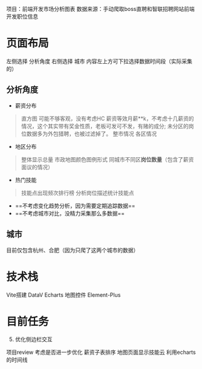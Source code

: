 项目：前端开发市场分析图表
数据来源：手动爬取boss直聘和智联招聘网站前端开发职位信息

# 页面布局
左侧选择 分析角度
右侧选择 城市
内容左上方可下拉选择数据时间段（实际采集的）

## 分析角度
* 薪资分布 
> 直方图 可能不够客观，没有考虑HC
> 薪资等效月薪**k，不考虑十几薪资的情况，这个其实带有奖金性质，老板可发可不发，有赌的成分; 未分区的岗位数据多为外包猎聘，也被过滤掉了。
> 整市情况 各区情况
* 地区分布 
> 整体显示总量 市政地图颜色图例形式 
> 同城市不同区**岗位数量**（包含了薪资面议的情况）
* 热门技能
> 技能点出现频次排行榜
> 分析岗位描述统计技能点

* ==不考虑变化趋势分析，因为需要定期追踪数据==
* ==不考虑城市对比，没精力采集那么多数据==

## 城市
目前仅包含杭州、合肥（因为只爬了这两个城市的数据）

# 技术栈
Vite搭建
DataV
Echarts 地图控件
Element-Plus

# 目前任务
5. 优化侧边栏交互

项目review
考虑是否进一步优化
薪资子表排序
地图页面显示技能云
利用echarts的时间线